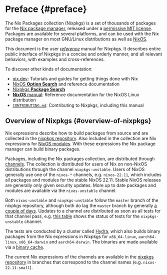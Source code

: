 # Preface {#preface}

The Nix Packages collection (Nixpkgs) is a set of thousands of packages for the
[Nix package manager](https://nixos.org/nix/), released under a
[permissive MIT license](https://github.com/NixOS/nixpkgs/blob/master/COPYING).
Packages are available for several platforms, and can be used with the Nix
package manager on most GNU/Linux distributions as well as [NixOS](https://nixos.org/nixos).

This document is the user [_reference_](https://nix.dev/contributing/documentation/diataxis#reference) manual for Nixpkgs.
It describes entire public interface of Nixpkgs in a concise and orderly manner, and all relevant behaviors, with examples and cross-references.

To discover other kinds of documentation:

- [nix.dev](https://nix.dev/): Tutorials and guides for getting things done with Nix
- [NixOS **Option Search**](https://search.nixos.org/options) and reference documentation
- [Nixpkgs **Package Search**](https://search.nixos.org/packages)
- [**NixOS** manual](https://nixos.org/manual/nixos/stable/): Reference documentation for the NixOS Linux distribution
- [`CONTRIBUTING.md`](https://github.com/NixOS/nixpkgs/blob/master/CONTRIBUTING.md): Contributing to Nixpkgs, including this manual

## Overview of Nixpkgs {#overview-of-nixpkgs}

Nix expressions describe how to build packages from source and are collected in
the [nixpkgs repository](https://github.com/NixOS/nixpkgs). Also included in the
collection are Nix expressions for
[NixOS modules](https://nixos.org/nixos/manual/index.html#sec-writing-modules).
With these expressions the Nix package manager can build binary packages.

Packages, including the Nix packages collection, are distributed through
[channels](https://nixos.org/nix/manual/#sec-channels). The collection is
distributed for users of Nix on non-NixOS distributions through the channel
`nixpkgs-unstable`. Users of NixOS generally use one of the `nixos-*` channels,
e.g. `nixos-22.11`, which includes all packages and modules for the stable NixOS
22.11. Stable NixOS releases are generally only given
security updates. More up to date packages and modules are available via the
`nixos-unstable` channel.

Both `nixos-unstable` and `nixpkgs-unstable` follow the `master` branch of the
nixpkgs repository, although both do lag the `master` branch by generally
[a couple of days](https://status.nixos.org/). Updates to a channel are
distributed as soon as all tests for that channel pass, e.g.
[this table](https://hydra.nixos.org/job/nixpkgs/trunk/unstable#tabs-constituents)
shows the status of tests for the `nixpkgs-unstable` channel.

The tests are conducted by a cluster called [Hydra](https://nixos.org/hydra/),
which also builds binary packages from the Nix expressions in Nixpkgs for
`x86_64-linux`, `aarch64-linux`, `x86_64-darwin` and `aarch64-darwin`.
The binaries are made available via a [binary cache](https://cache.nixos.org).

The current Nix expressions of the channels are available in the
[nixpkgs repository](https://github.com/NixOS/nixpkgs) in branches
that correspond to the channel names (e.g. `nixos-22.11-small`).

